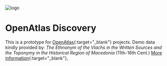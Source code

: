 ![logo](/OpenAtlasDiscovery_logo.jpg)

# OpenAtlas Discovery

This is a prototype for [OpenAtlas](https://openatlas.eu/){:target="_blank"} projects. Demo data kindly provided by: *The Ethnonym of the Vlachs in the Written Sources and the Toponymy in the Historical Region of Macedonia* (11th-16th Cent.) [More information](http://dpp.oeaw.ac.at/index.php?seite=CaseStudies&amp;submenu=skopje){:target="_blank"},
